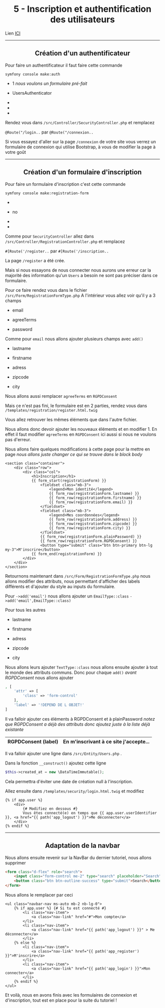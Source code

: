 <h1 align="center">5 - Inscription et authentification des utilisateurs</h1>

Lien [ICI](https://www.youtube.com/watch?v=INfHFDIjgrw&list=PLBq3aRiVuwyzI0MT4LhvwqkVenz5pF_DM)

---

<h2 align="center">Création d'un authentificateur</h2>

Pour faire un authentificateur il faut faire cette commande

```shell
symfony console make:auth
```

- 1 *nous voulons un formulaire pré-fait*

- UsersAuthenticator

- 

- 

- 

Rendez vous dans `/src/Controller/SecurityController.php` et remplacez 

`@Route("/login..` par `@Route("/connexion..`

Si vous essayez d'aller sur la page `/connexion` de votre site vous verrez un formulaire de connexion qui utilise Bootstrap, à vous de modifier la page à votre goût

---

<h2 align="center">Création d'un formulaire d'inscription</h2>

Pour faire un formulaire d'inscription c'est cette commande

```shell
symfony console make:registration-form
```

- 

- no

- 

- 

Comme pour `SecurityController` allez dans `/src/Controller/RegistrationController.php` et remplacez

`#[Route('/register..` par `#[Route('/inscription..`

La page `/register` a été crée.

Mais si nous essayons de nous connecter nous aurons une erreur car la majorité des information qu'un `Users` a besoin ne sont pas préciser dans ce formulaire.

Pour ce faire rendez vous dans le fichier `/src/Form/RegistrationFormType.php`
A l'intérieur vous allez voir qu'il y a 3 champs 

- email

- agreeTerms

- password

Comme pour `email` nous allons ajouter plusieurs champs avec `add()`

- lastname

- firstname

- adress

- zipcode

- city

Nous allons aussi remplacer `agreeTerms` en `RGPDConsent`

Mais ce n'est pas fini, le formulaire est en 2 parties, rendez vous dans `/templates/registration/register.html.twig`

Vous allez retrouver les mêmes éléments que dans l'autre fichier.

Nous allons donc devoir ajouter les nouveaux éléments et en modifier 1.
En effet il faut modifier `agreeTerms` en `RGPDConsent` ici aussi si nous ne voulons pas d'erreur.

Nous allons faire quelques modifications à cette page pour la mettre en page *nous allons juste changer ce qui se trouve dans le block body*

```twig
<section class="container">
    <div class="row">
        <div class="col">
            <h1>Inscription</h1>
            {{ form_start(registrationForm) }}
                <fieldset class="mb-3">
                    <legend>Mon identité</legend>
                    {{ form_row(registrationForm.lastname) }}
                    {{ form_row(registrationForm.firstname) }}
                    {{ form_row(registrationForm.email) }}
                </fieldset>    
                <fieldset class="mb-3">
                    <legend>Mes coordonnées</legend>
                    {{ form_row(registrationForm.address) }}
                    {{ form_row(registrationForm.zipcode) }}
                    {{ form_row(registrationForm.city) }}
                </fieldset>
                {{ form_row(registrationForm.plainPassword) }}
                {{ form_row(registrationForm.RGPDConsent) }}
                <button type="submit" class="btn btn-primary btn-lg my-3">M'inscrire</button>
            {{ form_end(registrationForm) }}
        </div>
    </div>
</section>
```

Retournons maintenant dans `/src/Form/RegistrationFormType.php` nous allons modifier des attributs, nous permettant d'afficher des labels différents et d'ajouter du style au inputs du formulaire.

Pour `->add('email')` nous allons ajouter un `EmailType::class` 
`->add('email',EmailType::class)`

Pour tous les autres

- lastname

- firstname

- adress

- zipcode

- city

Nous allons leurs ajouter `TextType::class` nous allons ensuite ajouter à tout le monde des attributs communs. Donc pour chaque `add()` *avant RGPDConsent* nous allons ajouter 

```php
, [
    'attr' => [
        'class' => 'form-control'
    ],
    'label' => '!DEPEND DE L OBJET!'
]
```

Il va falloir ajouter ces éléments à RGPDConsent et à plainPassword *notez que RGPDConsent a déjà des attributs donc ajoutez juste à la liste déjà existante*

| RGPDConsent (label) | En m\'inscrivant à ce site j\'accepte... |
| ------------------- | ---------------------------------------- |

Il va falloir ajouter une ligne dans `/src/Entity/Users.php` .

Dans la fonction `__construct()` ajoutez cette ligne

```php
$this->created_at = new \DataTimeImmutable();
```

Cela permettra d'éviter une date de création null à l'inscription.

Allez ensuite dans `/templates/security/login.html.twig` et modifiez

```twig
{% if app.user %}
    <div>
        {# Modifiez en dessous #}     
        Vous êtes connecté(e) en temps que {{ app.user.userIdentifier }}, <a href="{{ path('app_logout') }}">Me déconnecter</a> 
    </div>
{% endif %}
```

---

<h2 align="center">Adaptation de la navbar</h2>

Nous allons ensuite revenir sur la NavBar du dernier tutoriel, nous allons supprimer

```html
<form class="d-flex" role="search">
    <input class="form-control me-2" type="search" placeholder="Search" aria-label="Search">
    <button class="btn btn-outline-success" type="submit">Search</button>
</form>
```

Nous allons le remplacer par ceci

```twig
<ul class="navbar-nav ms-auto mb-2 nb-lg-0">
    {% if app.user %} {# Si tu est connecté #}
        <li class="nav-item">
            <a class="nav-link" href="#">Mon compte</a>
        </li>
        <li class="nav-item">
            <a class="nav-link" href="{{ path('app_logout') }}" > Me déconnecter</a>
        </li>
    {% else %}
        <li class="nav-item">
            <a class="nav-link" href="{{ path('app_register') }}">M'inscrire</a>
        </li>
        <li class="nav-item">
            <a class="nav-link" href="{{ path('app_login') }}">Mon connecter</a>
        </li>
    {% endif %}
</ul>     
```

Et voilà, nous en avons finis avec les formulaires de connexion et d'inscription, tout est en place pour la suite du tutoriel !


